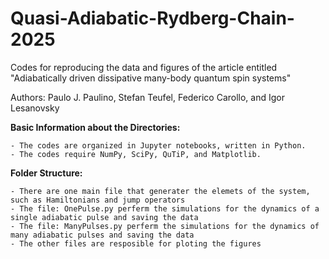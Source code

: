 # Quasi-Adiabatic-Rydberg-Chain-2025

Codes for reproducing the data and figures of the article entitled "Adiabatically driven dissipative many-body quantum spin systems"

Authors: Paulo J. Paulino, Stefan Teufel, Federico Carollo, and Igor Lesanovsky


**Basic Information about the Directories:**

    - The codes are organized in Jupyter notebooks, written in Python.
    - The codes require NumPy, SciPy, QuTiP, and Matplotlib.


**Folder Structure:**

    - There are one main file that generater the elemets of the system, such as Hamiltonians and jump operators 
    - The file: OnePulse.py perferm the simulations for the dynamics of a single adiabatic pulse and saving the data
    - The file: ManyPulses.py perferm the simulations for the dynamics of many adiabatic pulses and saving the data
    - The other files are resposible for ploting the figures 
